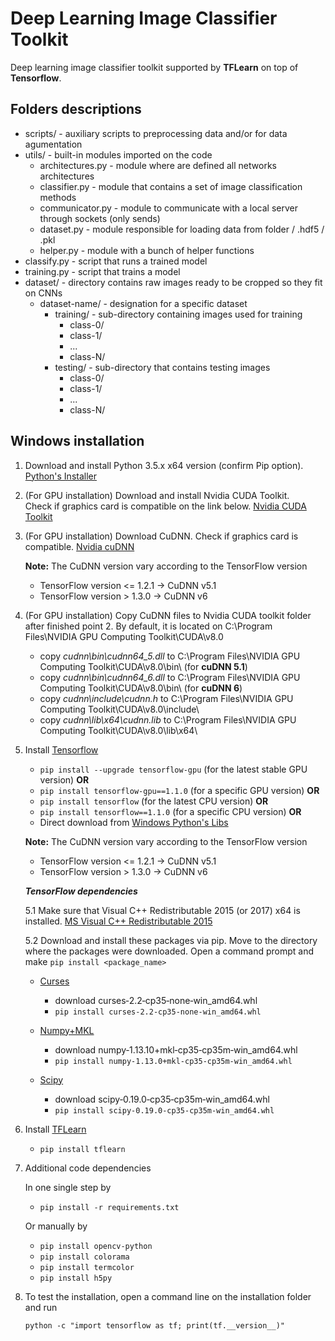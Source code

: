# Deep Learning Image Classifier Toolkit
Deep learning image classifier toolkit supported by **TFLearn** on top of **Tensorflow**. 

## Folders descriptions
* scripts/           - auxiliary scripts to preprocessing data and/or for data agumentation
* utils/             - built-in modules imported on the code
  * architectures.py - module where are defined all networks architectures
  * classifier.py    - module that contains a set of image classification methods
  * communicator.py  - module to communicate with a local server through sockets (only sends)
  * dataset.py       - module responsible for loading data from folder / .hdf5 / .pkl
  * helper.py        - module with a bunch of helper functions
* classify.py        - script that runs a trained model 
* training.py        - script that trains a model
* dataset/           - directory contains raw images ready to be cropped so they fit on CNNs
  * dataset-name/    - designation for a specific dataset
     * training/     - sub-directory containing images used for training
        * class-0/    
        * class-1/    
        * ...
        * class-N/ 
     * testing/      - sub-directory that contains testing images
        * class-0/    
        * class-1/    
        * ...
        * class-N/

## Windows installation
1. Download and install Python 3.5.x x64 version (confirm Pip option).
   [Python's Installer](https://www.python.org/downloads/release/python-352/)

2. (For GPU installation) Download and install Nvidia CUDA Toolkit.  
   Check if graphics card is compatible on the link below. 
   [Nvidia CUDA Toolkit](https://developer.nvidia.com/cuda-downloads)

3. (For GPU installation) Download CuDNN. 
   Check if graphics card is compatible. 
   [Nvidia cuDNN](https://developer.nvidia.com/cudnn)

   **Note:** The CuDNN version vary according to the TensorFlow version
   - TensorFlow version <= 1.2.1 -> CuDNN v5.1
   - TensorFlow version >  1.3.0 -> CuDNN v6

4. (For GPU installation) Copy CuDNN files to Nvidia CUDA toolkit folder after finished point 2.
   By default, it is located on C:\Program Files\NVIDIA GPU Computing Toolkit\CUDA\v8.0

   - copy _cudnn\bin\cudnn64_5.dll_ to C:\Program Files\NVIDIA GPU Computing Toolkit\CUDA\v8.0\bin\ (for **cuDNN 5.1**)
   - copy _cudnn\bin\cudnn64_6.dll_ to C:\Program Files\NVIDIA GPU Computing Toolkit\CUDA\v8.0\bin\ (for **cuDNN 6**)
   - copy _cudnn\include\cudnn.h_   to C:\Program Files\NVIDIA GPU Computing Toolkit\CUDA\v8.0\include\
   - copy _cudnn\lib\x64\cudnn.lib_ to C:\Program Files\NVIDIA GPU Computing Toolkit\CUDA\v8.0\lib\x64\

5. Install [Tensorflow](https://github.com/tensorflow/tensorflow)
   - ```pip install --upgrade tensorflow-gpu``` (for the latest stable GPU version) **OR**
   - ```pip install tensorflow-gpu==1.1.0``` (for a specific GPU version)           **OR**
   - ```pip install tensorflow``` (for the latest CPU version)                      **OR**
   - ```pip install tensorflow==1.1.0``` (for a specific CPU version)               **OR** 
   - Direct download from [Windows Python's Libs](http://www.lfd.uci.edu/~gohlke/pythonlibs/#tensorflow)

   **Note:** The CuDNN version vary according to the TensorFlow version
   - TensorFlow version <= 1.2.1 -> CuDNN v5.1
   - TensorFlow version >  1.3.0 -> CuDNN v6

   _**TensorFlow dependencies**_
   
   5.1 Make sure that Visual C++ Redistributable 2015 (or 2017) x64 is installed. 
       [MS Visual C++ Redistributable 2015](https://www.microsoft.com/en-us/download/details.aspx?id=48145)
       
   5.2 Download and install these packages via pip. Move to the directory where the packages were downloaded. Open a command prompt 
       and make `pip install <package_name>`

   - [Curses](https://www.lfd.uci.edu/~gohlke/pythonlibs/#curses)
      - download curses‑2.2‑cp35‑none‑win_amd64.whl
      - ```pip install curses‑2.2‑cp35‑none‑win_amd64.whl```

   - [Numpy+MKL](http://www.lfd.uci.edu/~gohlke/pythonlibs/#numpy)
      - download numpy‑1.13.10+mkl‑cp35‑cp35m‑win_amd64.whl
      - ```pip install numpy‑1.13.0+mkl‑cp35‑cp35m‑win_amd64.whl```
         
   - [Scipy](http://www.lfd.uci.edu/~gohlke/pythonlibs/#scipy)
      - download scipy‑0.19.0‑cp35‑cp35m‑win_amd64.whl
      - ```pip install scipy‑0.19.0‑cp35‑cp35m‑win_amd64.whl```

6. Install [TFLearn](https://github.com/tflearn/tflearn)
   - ```pip install tflearn```

7. Additional code dependencies
   
   In one single step by
      - ```pip install -r requirements.txt```
   
   Or manually by
      - ```pip install opencv-python```
      - ```pip install colorama```
      - ```pip install termcolor```
      - ```pip install h5py```

8. To test the installation, open a command line on the installation folder and run
   
   ```python -c "import tensorflow as tf; print(tf.__version__)" ```
